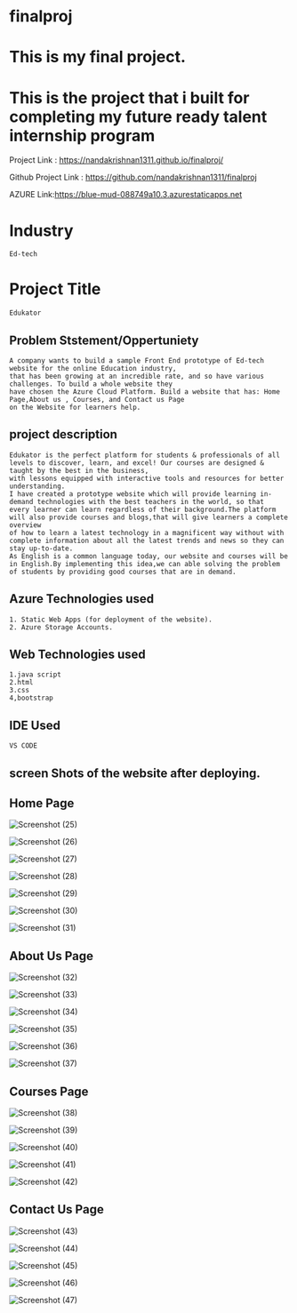 # finalproj
# This is my final project.
# This is the project that i built for completing my future ready talent internship program

Project Link : https://nandakrishnan1311.github.io/finalproj/

Github Project Link : https://github.com/nandakrishnan1311/finalproj

AZURE Link:https://blue-mud-088749a10.3.azurestaticapps.net

# Industry
    Ed-tech
    
# Project Title
    Edukator

## Problem Ststement/Oppertuniety
    A company wants to build a sample Front End prototype of Ed-tech website for the online Education industry,
    that has been growing at an incredible rate, and so have various challenges. To build a whole website they 
    have chosen the Azure Cloud Platform. Build a website that has: Home Page,About us , Courses, and Contact us Page 
    on the Website for learners help.
    

## project description
    Edukator is the perfect platform for students & professionals of all levels to discover, learn, and excel! Our courses are designed & taught by the best in the business,
    with lessons equipped with interactive tools and resources for better understanding.
    I have created a prototype website which will provide learning in-demand technologies with the best teachers in the world, so that       
    every learner can learn regardless of their background.The platform will also provide courses and blogs,that will give learners a complete overview 
    of how to learn a latest technology in a magnificent way without with complete information about all the latest trends and news so they can stay up-to-date. 
    As English is a common language today, our website and courses will be in English.By implementing this idea,we can able solving the problem of students by providing good courses that are in demand.
## Azure Technologies used 

    1. Static Web Apps (for deployment of the website).
    2. Azure Storage Accounts.
## Web Technologies used 
    1.java script
    2.html
    3.css
    4,bootstrap
## IDE Used
    VS CODE
    
## screen Shots of the website after deploying.
    
   ## Home Page
 ![Screenshot (25)](https://github.com/nandakrishnan1311/finalproj/assets/127665472/5f41571a-4771-423a-a2fa-4ce25e59c052)
     
 ![Screenshot (26)](https://github.com/nandakrishnan1311/finalproj/assets/127665472/18ff1469-6440-480f-9dde-a9d8492508fa)
     
 ![Screenshot (27)](https://github.com/nandakrishnan1311/finalproj/assets/127665472/f2b29769-af37-4bea-a65d-4cfe1b287ed2)
     
 ![Screenshot (28)](https://github.com/nandakrishnan1311/finalproj/assets/127665472/3bb052fc-82e6-4a23-935e-f482bab22563)
     
 ![Screenshot (29)](https://github.com/nandakrishnan1311/finalproj/assets/127665472/ffea6df0-98ce-4d4c-a603-08210f3c207d)
     
 ![Screenshot (30)](https://github.com/nandakrishnan1311/finalproj/assets/127665472/aef6cf4d-5e88-48c1-8439-a16dcf505b02)
     
 ![Screenshot (31)](https://github.com/nandakrishnan1311/finalproj/assets/127665472/ab13cb4c-b05d-4341-9ae3-4d0d7d2e930f)
     
   ## About Us Page
 ![Screenshot (32)](https://github.com/nandakrishnan1311/finalproj/assets/127665472/b3fd8811-a991-47b8-842c-7619a3ec2e3e)
      
 ![Screenshot (33)](https://github.com/nandakrishnan1311/finalproj/assets/127665472/c9f7683e-bd82-40e8-a730-086cc0f16db2)
      
 ![Screenshot (34)](https://github.com/nandakrishnan1311/finalproj/assets/127665472/9b9c2e3f-5b66-4850-8f29-beff95dbf7b4)
      
 ![Screenshot (35)](https://github.com/nandakrishnan1311/finalproj/assets/127665472/022e96c5-057a-4a98-afb5-f9268088dd6e)
      
 ![Screenshot (36)](https://github.com/nandakrishnan1311/finalproj/assets/127665472/9e27e5ae-67cd-4b42-b2c2-0064ed95ef4d)
      
 ![Screenshot (37)](https://github.com/nandakrishnan1311/finalproj/assets/127665472/cd250afb-caee-468f-a6e7-7905470fc309)
      
   ## Courses Page
  ![Screenshot (38)](https://github.com/nandakrishnan1311/finalproj/assets/127665472/1c73b1e3-96e8-4e09-8066-9ad7c5fb2c29)
      
  ![Screenshot (39)](https://github.com/nandakrishnan1311/finalproj/assets/127665472/0da1dfed-6df3-4e43-9772-2a87916cc1e6)
      
  ![Screenshot (40)](https://github.com/nandakrishnan1311/finalproj/assets/127665472/6b0badd5-3667-4dd6-92b5-8418f52cdf6c)
      
  ![Screenshot (41)](https://github.com/nandakrishnan1311/finalproj/assets/127665472/3fe29d49-f80f-4626-aa2c-9e572ce1558f)
      
  ![Screenshot (42)](https://github.com/nandakrishnan1311/finalproj/assets/127665472/72323ace-9248-486d-b8f5-34a376aa8791)
      
   ## Contact Us Page
  ![Screenshot (43)](https://github.com/nandakrishnan1311/finalproj/assets/127665472/22068470-76eb-4a72-8f35-4610406097a3)
      
  ![Screenshot (44)](https://github.com/nandakrishnan1311/finalproj/assets/127665472/552dbee5-dd97-4b5a-acf8-345e54a48f2c)
      
  ![Screenshot (45)](https://github.com/nandakrishnan1311/finalproj/assets/127665472/e4fcfe3e-5e33-4db5-960f-1765a94497f2)
      
  ![Screenshot (46)](https://github.com/nandakrishnan1311/finalproj/assets/127665472/3f4ee04e-f515-4c42-8a64-cc3b77a47f06)
      
  ![Screenshot (47)](https://github.com/nandakrishnan1311/finalproj/assets/127665472/aad1c066-9d99-4803-beb6-74a0c7eafecd)

